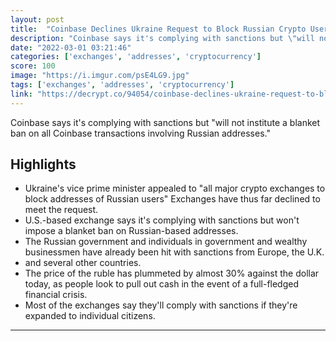 ```yaml
---
layout: post
title:  "Coinbase Declines Ukraine Request to Block Russian Crypto Users - Decrypt"
description: "Coinbase says it's complying with sanctions but \"will not institute a blanket ban on all Coinbase transactions involving Russian addresses.\""
date: "2022-03-01 03:21:46"
categories: ['exchanges', 'addresses', 'cryptocurrency']
score: 100
image: "https://i.imgur.com/psE4LG9.jpg"
tags: ['exchanges', 'addresses', 'cryptocurrency']
link: "https://decrypt.co/94054/coinbase-declines-ukraine-request-to-block-russian-crypto-users"
---
```


Coinbase says it's complying with sanctions but \"will not institute a blanket ban on all Coinbase transactions involving Russian addresses.\"

## Highlights

- Ukraine's vice prime minister appealed to "all major crypto exchanges to block addresses of Russian users" Exchanges have thus far declined to meet the request.
- U.S.-based exchange says it's complying with sanctions but won't impose a blanket ban on Russian-based addresses.
- The Russian government and individuals in government and wealthy businessmen have already been hit with sanctions from Europe, the U.K.
- and several other countries.
- The price of the ruble has plummeted by almost 30% against the dollar today, as people look to pull out cash in the event of a full-fledged financial crisis.
- Most of the exchanges say they'll comply with sanctions if they're expanded to individual citizens.

---
